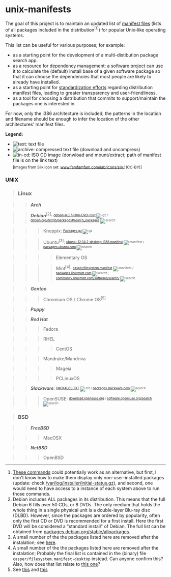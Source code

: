 unix-manifests
===============

The goal of this project is to maintain an updated list of [manifest files](http://en.wikipedia.org/wiki/Manifest_file)
(lists of all packages included in the distribution<sup>[1]</sup>) for popular Unix-like operating systems.

This list can be useful for various purposes; for example:
* as a starting point for the development of a multi-distibution package search app.
* as a resource for dependency management:
  a software project can use it to calculate the (default) install base of a given software package
  so that it can choose the dependencies that most people are likely to already have installed.
* as a starting point for [standardization efforts](https://lca2013.linux.org.au/wiki/Miniconfs/CrossDistributionLinux)
  regarding distribution manifest files, leading to greater transparency and user-friendliness.
* as a tool for choosing a distribution that commits to support/maintain the packages one is interested in.

For now, only the i386 architecture is included;
the patterns in the location and filename should be enough to infer the location
of the other architectures' manifest files.

**Legend:**
* ![text][]: text file
* ![archive][]: compressed text file (download and uncompress)
* ![in-cd][]: ISO CD image (donwload and mount/extract; path of manifest file is on the link text)  
<sub>[Images from Silk icon set: www.famfamfam.com/lab/icons/silk/ (CC-BY)]</sub>

### **UNIX**

> ### **Linux**

> > _**Arch**_

> > _**Debian**_<sup>[2]</sup>:
    <sup><sub>[debian-6.0.7-i386-DVD-1.list][debian] ![.gz][archive] /
              [debian.org/distrib/packages#search_packages][debian-search] ![search]</sub></sup>

> > > Knoppix: <sup><sub>[Packages.gz][knoppix] ![.gz][archive]</sub></sup>

> > > Ubuntu<sup>[3]</sup>:
      <sup><sub>[ubuntu-12.04.2-desktop-i386.manifest][ubuntu] ![.manifest][text] /
                [packages.ubuntu.com](http://packages.ubuntu.com/) ![search]</sub></sup>

> > > > Elementary OS

> > > > Mint<sup>[4]</sup>:
        <sup><sub>[casper/filesystem.manifest][mint] ![.manifest][in-cd] /
                  [packages.linuxmint.com][mint-search1] ![search] ;
                  [community.linuxmint.com/software/search/][mint-search2] ![search]</sub></sup>
                            
> > _**Gentoo**_

> > > Chromium OS / Chrome OS<sup>[5]</sup>

> > _**Puppy**_

> > _**Red Hat**_

> > > Fedora

> > > RHEL

> > > > CentOS

> > > Mandrake/Mandriva

> > > > Mageia

> > > > PCLinuxOS

> > _**Slackware**_:
    <sup><sub>[PACKAGES.TXT][slackware] ![.txt][text] /
              [packages.slackware.com](http://packages.slackware.com/) ![search]</sub></sup>

> > > OpenSUSE:
      <sup><sub>[download.opensuse.org][opensuse] /
                [software.opensuse.org/search](http://software.opensuse.org/search) ![search]</sub></sup>

> ### **BSD** 

> > _**FreeBSD**_ 

> > > MacOSX 

> > _**NetBSD**_

> > > OpenBSD

[debian]: http://cdimage.debian.org/debian-cd/current/i386/list-dvd/debian-6.0.7-i386-DVD-1.list.gz 
[debian-search]: http://www.debian.org/distrib/packages#search_packages
[ubuntu]: http://releases.ubuntu.com/precise/ubuntu-12.04.2-desktop-i386.manifest
[mint]: http://www.linuxmint.com/edition.php?id=103
[mint-bt]: torrents.linuxmint.com/torrents/linuxmint-13-mate-dvd-32bit.iso.torrent
[mint-search1]: http://packages.linuxmint.com/
[mint-search2]: http://community.linuxmint.com/software/search/
[knoppix]: http://debian-knoppix.alioth.debian.org/Packages.gz
[slackware]: http://mirrors.slackware.com/slackware/slackware-current/PACKAGES.TXT
[opensuse]: http://download.opensuse.org/

[logo]: https://raw.github.com/waldir/unix-manifests/master/unix-manifests.png
[text]: http://upload.wikimedia.org/wikipedia/commons/7/75/Page_white.png "text file"
[archive]: http://upload.wikimedia.org/wikipedia/commons/d/d2/Page_white_zip.png "compressed text file"
[in-cd]: http://upload.wikimedia.org/wikipedia/commons/a/a0/Page_white_cd.png "cd image"
[search]: http://upload.wikimedia.org/wikipedia/commons/7/79/Magnifier.png

----
1. [These commands](http://www.datadisk.co.uk/html_docs/misc/unix_commands.htm#patch) could potentially work
   as an alternative, but first, I don't know how to make them display only non-user-installed packages (update: check 
   [/var/log/installer/initial-status.gz](http://superuser.com/questions/48374/find-all-user-installed-packages)),
   and second, one would need to have access to a instance of each system above to run those commands.
2. Debian includes ALL packages in its distribution.
   This means that the full Debian 6 fills over 50 CDs, or 8 DVDs.
   The only medium that holds the whole thing in a single physical unit
   is a double-layer Blu-ray disc (DLBD).
   However, since the packages are ordered by popularity,
   often only the first CD or DVD is recommended for a first install.
   Here the first DVD will be considered a "standard install" of Debian.
   The full list can be obtained from
   [packages.debian.org/stable/allpackages](http://packages.debian.org/stable/allpackages?format=txt.gz).
3. A small number of the the packages listed here are removed after the instalation;
   see [here](http://askubuntu.com/questions/50077/how-to-get-a-list-of-preinstalled-packages#comment55698_50127).
4. A small number of the the packages listed here are removed after the instalation;
   Probably the final list is contained in the (binary) file `casper/filesystem.manifest-desktop` instead.
   Can anyone confirm this? Also, how does that list relate to
   [this one](http://packages.linuxmint.com/list.php?release=Nadia#upstream)?
5. See [this](http://superuser.com/a/371528/112593)
   and [this](http://www.zdnet.com/the-secret-origins-of-googles-chrome-os-7000012215/)
